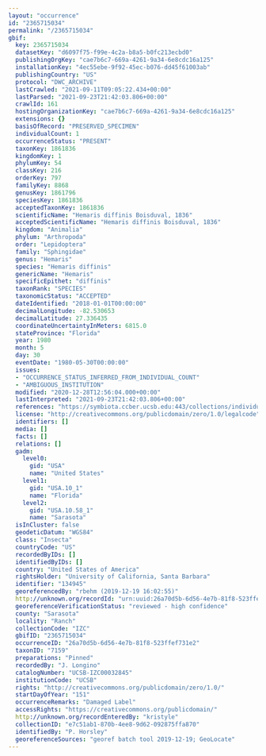 ```yaml
---
layout: "occurrence"
id: "2365715034"
permalink: "/2365715034"
gbif:
  key: 2365715034
  datasetKey: "d6097f75-f99e-4c2a-b8a5-b0fc213ecbd0"
  publishingOrgKey: "cae7b6c7-669a-4261-9a34-6e8cdc16a125"
  installationKey: "4ec55ebe-9f92-45ec-b076-dd45f61003ab"
  publishingCountry: "US"
  protocol: "DWC_ARCHIVE"
  lastCrawled: "2021-09-11T09:05:22.434+00:00"
  lastParsed: "2021-09-23T21:42:03.806+00:00"
  crawlId: 161
  hostingOrganizationKey: "cae7b6c7-669a-4261-9a34-6e8cdc16a125"
  extensions: {}
  basisOfRecord: "PRESERVED_SPECIMEN"
  individualCount: 1
  occurrenceStatus: "PRESENT"
  taxonKey: 1861836
  kingdomKey: 1
  phylumKey: 54
  classKey: 216
  orderKey: 797
  familyKey: 8868
  genusKey: 1861796
  speciesKey: 1861836
  acceptedTaxonKey: 1861836
  scientificName: "Hemaris diffinis Boisduval, 1836"
  acceptedScientificName: "Hemaris diffinis Boisduval, 1836"
  kingdom: "Animalia"
  phylum: "Arthropoda"
  order: "Lepidoptera"
  family: "Sphingidae"
  genus: "Hemaris"
  species: "Hemaris diffinis"
  genericName: "Hemaris"
  specificEpithet: "diffinis"
  taxonRank: "SPECIES"
  taxonomicStatus: "ACCEPTED"
  dateIdentified: "2018-01-01T00:00:00"
  decimalLongitude: -82.530653
  decimalLatitude: 27.336435
  coordinateUncertaintyInMeters: 6815.0
  stateProvince: "Florida"
  year: 1980
  month: 5
  day: 30
  eventDate: "1980-05-30T00:00:00"
  issues:
  - "OCCURRENCE_STATUS_INFERRED_FROM_INDIVIDUAL_COUNT"
  - "AMBIGUOUS_INSTITUTION"
  modified: "2020-12-28T12:56:04.000+00:00"
  lastInterpreted: "2021-09-23T21:42:03.806+00:00"
  references: "https://symbiota.ccber.ucsb.edu:443/collections/individual/index.php?occid=134945"
  license: "http://creativecommons.org/publicdomain/zero/1.0/legalcode"
  identifiers: []
  media: []
  facts: []
  relations: []
  gadm:
    level0:
      gid: "USA"
      name: "United States"
    level1:
      gid: "USA.10_1"
      name: "Florida"
    level2:
      gid: "USA.10.58_1"
      name: "Sarasota"
  isInCluster: false
  geodeticDatum: "WGS84"
  class: "Insecta"
  countryCode: "US"
  recordedByIDs: []
  identifiedByIDs: []
  country: "United States of America"
  rightsHolder: "University of California, Santa Barbara"
  identifier: "134945"
  georeferencedBy: "rbehm (2019-12-19 16:02:55)"
  http://unknown.org/recordId: "urn:uuid:26a70d5b-6d56-4e7b-81f8-523ffef731e2"
  georeferenceVerificationStatus: "reviewed - high confidence"
  county: "Sarasota"
  locality: "Ranch"
  collectionCode: "IZC"
  gbifID: "2365715034"
  occurrenceID: "26a70d5b-6d56-4e7b-81f8-523ffef731e2"
  taxonID: "7159"
  preparations: "Pinned"
  recordedBy: "J. Longino"
  catalogNumber: "UCSB-IZC00032845"
  institutionCode: "UCSB"
  rights: "http://creativecommons.org/publicdomain/zero/1.0/"
  startDayOfYear: "151"
  occurrenceRemarks: "Damaged Label"
  accessRights: "https://creativecommons.org/publicdomain/"
  http://unknown.org/recordEnteredBy: "kristyle"
  collectionID: "e7c51ab1-870b-4ee8-9d62-092875ffa870"
  identifiedBy: "P. Horsley"
  georeferenceSources: "georef batch tool 2019-12-19; GeoLocate"
---
```

